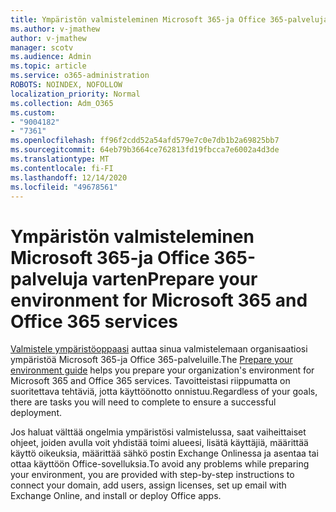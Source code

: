 ```yaml
---
title: Ympäristön valmisteleminen Microsoft 365-ja Office 365-palveluja varten
ms.author: v-jmathew
author: v-jmathew
manager: scotv
ms.audience: Admin
ms.topic: article
ms.service: o365-administration
ROBOTS: NOINDEX, NOFOLLOW
localization_priority: Normal
ms.collection: Adm_O365
ms.custom:
- "9004182"
- "7361"
ms.openlocfilehash: ff96f2cdd52a54afd579e7c0e7db1b2a69825bb7
ms.sourcegitcommit: 64eb79b3664ce762813fd19fbcca7e6002a4d3de
ms.translationtype: MT
ms.contentlocale: fi-FI
ms.lasthandoff: 12/14/2020
ms.locfileid: "49678561"
---
```

# <a name="prepare-your-environment-for-microsoft-365-and-office-365-services"></a><span data-ttu-id="0d89c-102">Ympäristön valmisteleminen Microsoft 365-ja Office 365-palveluja varten</span><span class="sxs-lookup"><span data-stu-id="0d89c-102">Prepare your environment for Microsoft 365 and Office 365 services</span></span>

<span data-ttu-id="0d89c-103">[Valmistele ympäristöoppaasi](https://go.microsoft.com/fwlink/?linkid=2005213) auttaa sinua valmistelemaan organisaatiosi ympäristöä Microsoft 365-ja Office 365-palveluille.</span><span class="sxs-lookup"><span data-stu-id="0d89c-103">The [Prepare your environment guide](https://go.microsoft.com/fwlink/?linkid=2005213) helps you prepare your organization's environment for Microsoft 365 and Office 365 services.</span></span> <span data-ttu-id="0d89c-104">Tavoitteistasi riippumatta on suoritettava tehtäviä, jotta käyttöönotto onnistuu.</span><span class="sxs-lookup"><span data-stu-id="0d89c-104">Regardless of your goals, there are tasks you will need to complete to ensure a successful deployment.</span></span>

<span data-ttu-id="0d89c-105">Jos haluat välttää ongelmia ympäristösi valmistelussa, saat vaiheittaiset ohjeet, joiden avulla voit yhdistää toimi alueesi, lisätä käyttäjiä, määrittää käyttö oikeuksia, määrittää sähkö postin Exchange Onlinessa ja asentaa tai ottaa käyttöön Office-sovelluksia.</span><span class="sxs-lookup"><span data-stu-id="0d89c-105">To avoid any problems while preparing your environment, you are provided with step-by-step instructions to connect your domain, add users, assign licenses, set up email with Exchange Online, and install or deploy Office apps.</span></span>
